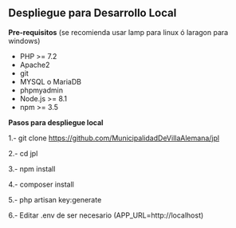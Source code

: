 ## Despliegue para Desarrollo Local

**Pre-requisitos** (se recomienda usar lamp para linux ó laragon para windows)
- PHP >= 7.2 
- Apache2
- git
- MYSQL o MariaDB
- phpmyadmin
- Node.js >= 8.1
- npm >= 3.5

**Pasos para despliegue local**

1.- git clone https://github.com/MunicipalidadDeVillaAlemana/jpl

2.- cd jpl

3.- npm install

4.- composer install

5.- php artisan key:generate

6.- Editar .env de ser necesario (APP_URL=http://localhost)
